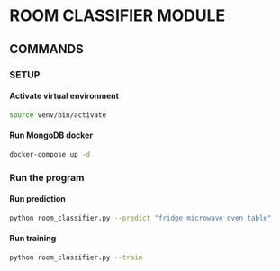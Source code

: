 # ROOM CLASSIFIER MODULE

## COMMANDS

### SETUP

#### Activate virtual environment
```bash
source venv/bin/activate
```

#### Run MongoDB docker
```bash
docker-compose up -d
```

### Run the program

#### Run prediction
```bash
python room_classifier.py --predict "fridge microwave oven table"
```

#### Run training
```bash
python room_classifier.py --train
```